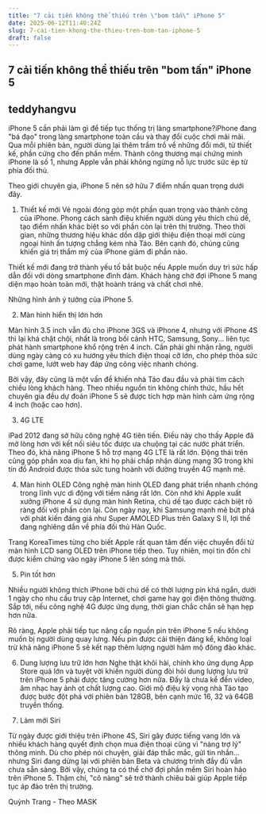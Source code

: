 ```yaml
---
title: "7 cải tiến không thể thiếu trên \"bom tấn\" iPhone 5"
date: 2025-06-12T11:40:24Z
slug: 7-cai-tien-khong-the-thieu-tren-bom-tan-iphone-5
draft: false
---
```


## 7 cải tiến không thể thiếu trên "bom tấn" iPhone 5

## teddyhangvu

iPhone 5 cần phải làm gì để tiếp tục thống trị làng smartphone?iPhone đang "bá đạo" trong làng smartphone toàn cầu và thay đổi cuộc chơi mãi mãi. Qua mỗi phiên bản, người dùng lại thêm trầm trồ về những đổi mới, từ thiết kế, phần cứng cho đến phần mềm. Thành công thương mại chứng minh iPhone là số 1, nhưng Apple vẫn phải không ngừng nỗ lực trước sức ép từ phía đối thủ.
 
Theo giới chuyên gia, iPhone 5 nên sở hữu 7 điểm nhấn quan trọng dưới đây.

1. Thiết kế mới
Vẻ ngoài đóng góp một phần quan trọng vào thành công của iPhone. Phong cách sành điệu khiến người dùng yêu thích chú dế, tạo điểm nhấn khác biệt so với phần còn lại trên thị trường. Theo thời gian, những thương hiệu khác dồn dập giới thiệu điện thoại mới cùng ngoại hình ấn tượng chẳng kém nhà Táo. Bên cạnh đó, chúng cũng khiến giá trị thẩm mỹ của iPhone giảm đi phần nào.
 
Thiết kế mới đang trở thành yếu tố bắt buộc nếu Apple muốn duy trì sức hấp dẫn đối với dòng smartphone đình đám. Khách hàng chờ đợi iPhone 5 mang diện mạo hoàn toàn mới, thật hoành tráng và chất chơi nhé.
 
 
Những hình ảnh ý tưởng của iPhone 5.
 
2. Màn hình hiển thị lớn hơn
 
Màn hình 3.5 inch vẫn đủ cho iPhone 3GS và iPhone 4, nhưng với iPhone 4S thì lại khá chật chội, nhất là trong bối cảnh HTC, Samsung, Sony... liên tục phát hành smartphone khổ rộng trên 4 inch. Cần phải ghi nhận rằng, người dùng ngày càng có xu hướng yêu thích điện thoại cỡ lớn, cho phép thỏa sức chơi game, lướt web hay đáp ứng công việc nhanh chóng.
 
Bởi vậy, đây cũng là một vấn đề khiến nhà Táo đau đầu và phải tìm cách chiều lòng khách hàng. Theo nhiều nguồn tin không chính thức, hầu hết chuyên gia đều dự đoán iPhone 5 sẽ được tích hợp màn hình cảm ứng rộng 4 inch (hoặc cao hơn).
 
 
 
3. 4G LTE
 
iPad 2012 đang sở hữu công nghệ 4G tiên tiến. Điều này cho thấy Apple đã mở lòng hơn với kết nối siêu tốc được ưa chuộng tại các nước phát triển. Theo đó, khả năng iPhone 5 hỗ trợ mạng 4G LTE là rất lớn. Động thái trên cũng góp phần xoa dịu fan, khi họ phải chấp nhận dùng mạng 3G trong khi tín đồ Android được thỏa sức tung hoành với đường truyền 4G mạnh mẽ.
 
  
4. Màn hình OLED
Công nghệ màn hình OLED đang phát triển nhanh chóng trong lĩnh vực di động với tiềm năng rất lớn. Còn nhớ khi Apple xuất xưởng iPhone 4 sử dụng màn hình Retina, chú dế tạo được cách biệt rõ ràng đối với phần còn lại. Còn ngày nay, khi Samsung mạnh mẽ bứt phá với phát kiến đáng giá như Super AMOLED Plus trên Galaxy S II, lợi thế đang nghiêng dần về phía đối thủ Hàn Quốc.

Trang KoreaTimes từng cho biết Apple rất quan tâm đến việc chuyển đổi từ màn hình LCD sang OLED trên iPhone tiếp theo. Tuy nhiên, mọi tin đồn chỉ được kiểm chứng vào ngày iPhone 5 lên sóng mà thôi.
 
 
 
5. Pin tốt hơn
 
Nhiều người không thích iPhone bởi chú dế có thời lượng pin khá ngắn, dưới 1 ngày cho nhu cầu truy cập Internet, chơi game hay gọi điện thông thường. Sắp tới, nếu công nghệ 4G được ứng dụng, thời gian chắc chắn sẽ hạn hẹp hơn nữa.
 
Rõ ràng, Apple phải tiếp tục nâng cấp nguồn pin trên iPhone 5 nếu không muốn bị người dùng quay lưng. Nếu pin được cải thiện đáng kể, không loại trừ khả năng iPhone 5 sẽ kết nạp thêm lượng người hâm mộ đông đảo khác.
 
 
 
6. Dung lượng lưu trữ lớn hơn
Nghe thật khôi hài, chính kho ứng dụng App Store quá lớn và tuyệt vời khiến người dùng đòi hỏi dung lượng lưu trữ trên iPhone 5 phải được tăng cường hơn nữa. Đấy là chưa kể đến video, âm nhạc hay ảnh ọt chất lượng cao. Giới mộ điệu kỳ vọng nhà Táo tạo được bước đột phá với phiên bản 128GB, bên cạnh mức 16, 32 và 64GB truyền thống.
 
 
 
7. Làm mới Siri
 
Từ ngày được giới thiệu trên iPhone 4S, Siri gây được tiếng vang lớn và nhiều khách hàng quyết định chọn mua điện thoại cũng vì "nàng trợ lý" thông minh. Dù cho phép nói chuyện, giải đáp thắc mắc, gửi tin nhắn… nhưng Siri đang dừng lại với phiên bản Beta và chương trình đầy đủ vẫn chưa sẵn sàng. Bởi vậy, chúng ta có thể chờ đợi phần mềm Siri hoàn hảo trên iPhone 5. Thậm chí, "cô nàng" sẽ trở thành chiêu bài giúp Apple tiếp tục áp đảo trên thị trường.
  
Quỳnh Trang - Theo MASK